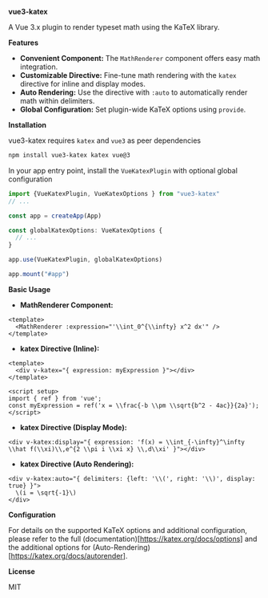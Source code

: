 **vue3-katex**

A Vue 3.x plugin to render typeset math using the KaTeX library.

**Features**

* **Convenient Component:** The `MathRenderer` component offers easy math integration.
* **Customizable Directive:** Fine-tune math rendering with the `katex` directive for inline and display modes.
* **Auto Rendering:** Use the directive with `:auto` to automatically render math within delimiters. 
* **Global Configuration:** Set plugin-wide KaTeX options using `provide`.

**Installation**

vue3-katex requires `katex` and `vue3` as peer dependencies

```bash
npm install vue3-katex katex vue@3
```

In your app entry point, install the `VueKatexPlugin` with optional global configuration
```typescript
import {VueKatexPlugin, VueKatexOptions } from "vue3-katex"
// ...

const app = createApp(App)

const globalKatexOptions: VueKatexOptions {
  // ...
}

app.use(VueKatexPlugin, globalKatexOptions)

app.mount("#app")
````

**Basic Usage**

* **MathRenderer Component:**

```vue
<template>
  <MathRenderer :expression="'\\int_0^{\\infty} x^2 dx'" />
</template>
```

* **katex Directive (Inline):** 

```vue
<template>
  <div v-katex="{ expression: myExpression }"></div>
</template>

<script setup>
import { ref } from 'vue';
const myExpression = ref('x = \\frac{-b \\pm \\sqrt{b^2 - 4ac}}{2a}');
</script>
```

* **katex Directive (Display Mode):**

```vue
<div v-katex:display="{ expression: 'f(x) = \\int_{-\infty}^\infty \\hat f(\\xi)\\,e^{2 \\pi i \\xi x} \\,d\\xi' }"></div>
```

* **katex Directive (Auto Rendering):** 

```vue
<div v-katex:auto="{ delimiters: {left: '\\(', right: '\\)', display: true} }">
  \(i = \sqrt{-1}\)
</div>
```

**Configuration**

For details on the supported KaTeX options and additional configuration, please refer to the full (documentation)[https://katex.org/docs/options] and the additional options for (Auto-Rendering)[https://katex.org/docs/autorender].

**License**

MIT
